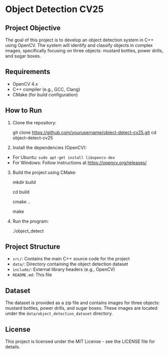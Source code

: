 # Object Detection CV25

## Project Objective

The goal of this project is to develop an object detection system in C++ using OpenCV. The system will identify and classify objects in complex images, specifically focusing on three objects: mustard bottles, power drills, and sugar boxes.

## Requirements

- OpenCV 4.x
- C++ compiler (e.g., GCC, Clang)
- CMake (for build configuration)

## How to Run

1. Clone the repository:

   git clone https://github.com/yourusername/object-detect-cv25.git
   cd object-detect-cv25

2. Install the dependencies (OpenCV):

- For Ubuntu: `sudo apt-get install libopencv-dev`
- For Windows: Follow instructions at https://opencv.org/releases/

3. Build the project using CMake:

   mkdir build

   cd build

   cmake ..

   make

4. Run the program:

   ./object_detect

## Project Structure

- `src/`: Contains the main C++ source code for the project
- `data/`: Directory containing the object detection dataset
- `include/`: External library headers (e.g., OpenCV)
- `README.md`: This file

## Dataset

The dataset is provided as a zip file and contains images for three objects: mustard bottles, power drills, and sugar boxes. These images are located under the `data/object_detection_dataset` directory.

## License

This project is licensed under the MIT License - see the LICENSE file for details.
